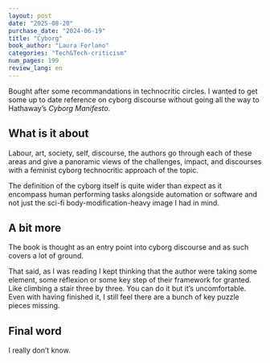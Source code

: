 ```yaml
---
layout: post
date: "2025-08-20"
purchase_date: "2024-06-19"
title: "Cyborg"
book_author: "Laura Forlano"
categories: "Tech&Tech-criticism"
num_pages: 199
review_lang: en
---
```


Bought after some recommandations in technocritic circles. I wanted to get some up to date reference on cyborg discourse without going all the way to Hathaway’s *Cyborg Manifesto*.

## What is it about

Labour, art, society, self, discourse, the authors go through each of these areas and give a panoramic views of the challenges, impact, and discourses with a feminist cyborg technocritic approach of the topic.

The definition of the cyborg itself is quite wider than expect as it encompass human performing tasks alongside automation or software and not just the sci-fi body-modification-heavy image I had in mind.

## A bit more

The book is thought as an entry point into cyborg discourse and as such covers a lot of ground.

That said, as I was reading I kept thinking that the author were taking some element, some réflexion or some key step of their framework for granted. Like climbing a stair three by three. You can do it but it’s uncomfortable. Even with having finished it, I still feel there are a bunch of key puzzle pieces missing.

## Final word

I really don’t know.